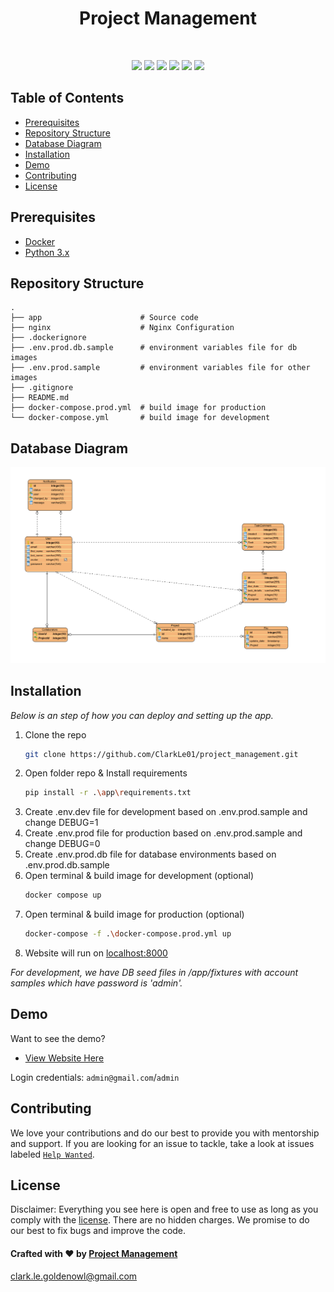 <div align="center">
  <h1>Project Management</h1>
</div>
<br>
<p align='center'>
<img src="https://img.shields.io/badge/Django-239120?logo=django&logoColor=white" />
<img src="https://img.shields.io/badge/Python-239120?logo=python&logoColor=white" />
<img src="https://img.shields.io/badge/html5-E34F26?logo=html5&logoColor=white" />
<img src="https://img.shields.io/badge/css3-1572B6?logo=css3&logoColor=white" />
<img src="https://img.shields.io/badge/bootstrap-563D7C?logo=bootstrap&logoColor=white" />
<img src="https://img.shields.io/badge/Github-181717?logo=github&logoColor=white" />
</p>

## Table of Contents

- [Prerequisites](#prerequisites)
- [Repository Structure](#repository-structure)
- [Database Diagram](#database-diagram)
- [Installation](#installation)
- [Demo](#demo)
- [Contributing](#contributing)
- [License](#license)

## Prerequisites

- [Docker](https://www.docker.com/)
- [Python 3.x](https://www.python.org/)

## Repository Structure

    .
    ├── app                      # Source code
    ├── nginx                    # Nginx Configuration
    ├── .dockerignore
    ├── .env.prod.db.sample      # environment variables file for db images
    ├── .env.prod.sample         # environment variables file for other images
    ├── .gitignore
    ├── README.md
    ├── docker-compose.prod.yml  # build image for production
    └── docker-compose.yml       # build image for development

## Database Diagram

![image](https://github.com/ClarkLe01/project_management/blob/main/docs/db-diagram.png?raw=true)

## Installation

_Below is an step of how you can deploy and setting up the app._

1. Clone the repo
   ```sh
   git clone https://github.com/ClarkLe01/project_management.git
   ```
2. Open folder repo & Install requirements
   ```sh
   pip install -r .\app\requirements.txt
   ```
4. Create .env.dev file for development based on .env.prod.sample and change DEBUG=1
5. Create .env.prod file for production based on .env.prod.sample and change DEBUG=0
6. Create .env.prod.db file for database environments based on .env.prod.db.sample
7. Open terminal & build image for development (optional)
   ```sh
   docker compose up
   ```
8. Open terminal & build image for production (optional)
   ```sh
   docker-compose -f .\docker-compose.prod.yml up 
   ```
9. Website will run on [localhost:8000](http://localhost:8000)

_For development, we have DB seed files in <repo>/app/fixtures with account samples which have password is 'admin'._

## Demo

Want to see the demo?

* [View Website Here](http://smalldemoclark.live/)

Login credentials: `admin@gmail.com`/`admin`

## Contributing

We love your contributions and do our best to provide you with mentorship and support. If you are looking for an issue to tackle, take a look at issues labeled [`Help Wanted`](https://github.com/ClarkLe01/project_management/issues).

## License

Disclaimer: Everything you see here is open and free to use as long as you comply with the [license](https://github.com/ClarkLe01/project_management/blob/main/LICENSE). There are no hidden charges. We promise to do our best to fix bugs and improve the code.

#### Crafted with ❤️ by [Project Management](https://github.com/ClarkLe01)

clark.le.goldenowl@gmail.com
